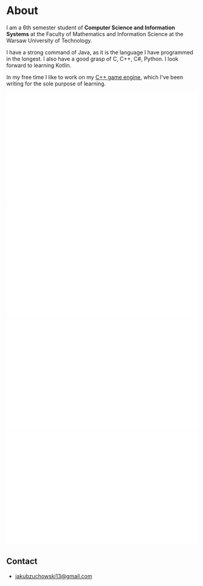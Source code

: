 # About
I am a 6th  semester student of **Computer Science and Information Systems** at the Faculty of Mathematics and Information Science at the Warsaw University of Technology.

I have a strong command of Java, as it is the language I have programmed in the longest. I also have a good grasp of C, C++, C#, Python. I look forward to learning Kotlin.

In my free time I like to work on my [C++ game engine](https://github.com/kubazuch/kEn), which I've been writing for the sole purpose of learning.

![](https://raw.githubusercontent.com/kubazuch/github-stats/master/generated/overview.svg#gh-dark-mode-only)
![](https://raw.githubusercontent.com/kubazuch/github-stats/master/generated/overview.svg#gh-light-mode-only)
![](https://raw.githubusercontent.com/kubazuch/github-stats/master/generated/languages.svg#gh-dark-mode-only)
![](https://raw.githubusercontent.com/kubazuch/github-stats/master/generated/languages.svg#gh-light-mode-only)

## Contact
- jakubzuchowski13@gmail.com

<!--
**kubazuch/kubazuch** is a ✨ _special_ ✨ repository because its `README.md` (this file) appears on your GitHub profile.

Here are some ideas to get you started:

- 🔭 I’m currently working on ...
- 🌱 I’m currently learning ...
- 👯 I’m looking to collaborate on ...
- 🤔 I’m looking for help with ...
- 💬 Ask me about ...
- 📫 How to reach me: ...
- 😄 Pronouns: ...
- ⚡ Fun fact: ...
-->
